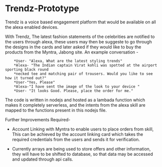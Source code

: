 # Trendz-Prototype
Trendz is a voice based engagement platform that would be available on all the alexa enabled devices.

With Trendz, The latest fashion statements of the celebrities are notified to the users through alexa, these users may then be suggeste  to go through the designs in the cards and later asked if they would like to buy the products from the Myntra, Jabong site.
An example conversation -

        *User- "Alexa, What are the latest styling trends"
        *Alexa- "The Indian captain Virat kohli was spotted at the airport sporting black round
        *necked tee and matching pair of trousers. Would you like to see how it turned out?"
        *User-"Yes, Please"
        *Alexa-"I have sent the image of the look to your device "
        *User- "It looks Good. Please, place the order for me."

The code is written in nodejs and hosted as a lambada function which makes it completely serverless, and the intents from the alexa skill are mapped to the functions present in this nodejs file. 

Further Improvements Required-

* Account Linking with Myntra to enable users to place orders from skill, This can be achieved by the account linking card which takes the   required credentials from the users and sends it for verification.

* Currently arrays are being used to store offers and other information, they will have to be shifted to database, so that data may be       accessed and updated through api calls.  
